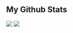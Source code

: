 ## My Github Stats
![](https://raw.githubusercontent.com/awu0626/github-stats/master/generated/overview.svg#gh-dark-mode-only)
![](https://raw.githubusercontent.com/awu0626/github-stats/master/generated/languages.svg#gh-dark-mode-only)


<!-- 
<p align="left"> <img src="https://github-readme-stats.vercel.app/api?username=awu0626&theme=tokyonight&show_icons=true&hide_border=true&count_private=true&include_all_commits=true" /> </p>
-->
<!--
**AWU0626/AWU0626** is a ✨ _special_ ✨ repository because its `README.md` (this file) appears on your GitHub profile.

- 🔭 I’m currently working on ...
- 🌱 I’m currently learning ...
- 👯 I’m looking to collaborate on ...
- 🤔 I’m looking for help with ...
- 💬 Ask me about ...
- 📫 How to reach me: ...
- 😄 Pronouns: ...
- ⚡ Fun fact: ...
-->
